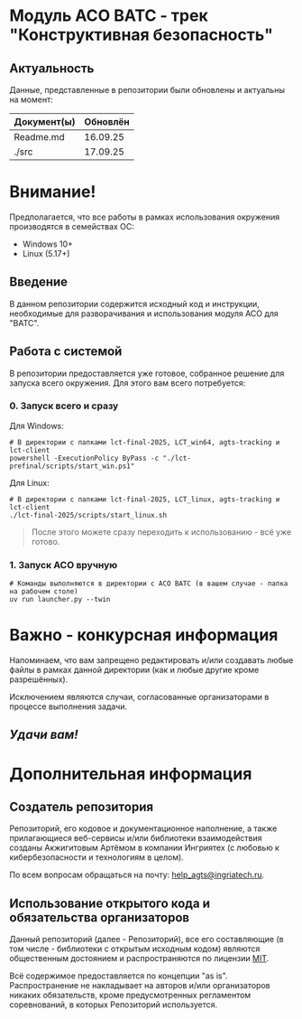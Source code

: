 # Модуль АСО ВАТС - трек "Конструктивная безопасность"

## Актуальность

Данные, представленные в репозитории были обновлены и актуальны на момент:

| Документ(ы) | Обновлён |
|-------------|----------|
| Readme.md   | 16.09.25 |
| ./src       | 17.09.25 |

# Внимание!

Предполагается, что все работы в рамках использования окружения производятся в семействах ОС:
- Windows 10+
- Linux (5.17+)

## Введение

В данном репозитории содержится исходный код и инструкции, необходимые для разворачивания и использования модуля
АСО для "ВАТС".

## Работа с системой

В репозитории предоставляется уже готовое, собранное решение для запуска всего окружения.
Для этого вам всего потребуется:

### 0. Запуск всего и сразу

Для Windows:
  ```shell
  # В директории с папками lct-final-2025, LCT_win64, agts-tracking и lct-client
  powershell -ExecutionPolicy ByPass -c "./lct-prefinal/scripts/start_win.ps1"
  ```

Для Linux:
  ```shell
  # В директории с папками lct-final-2025, LCT_linux, agts-tracking и lct-client
  ./lct-final-2025/scripts/start_linux.sh
  ```
> После этого можете сразу переходить к использованию - всё уже готово.

### 1. Запуск АСО вручную

```shell
# Команды выполняются в директории с АСО ВАТС (в вашем случае - папка на рабочем столе)
uv run launcher.py --twin
```

# Важно - конкурсная информация

Напоминаем, что вам запрещено редактировать и/или создавать любые файлы в рамках данной директории (как и любые другие
кроме разрешённых).

Исключением являются случаи, согласованные организаторами в процессе выполнения задачи.

## _Удачи вам!_

# Дополнительная информация

## Создатель репозитория

Репозиторий, его кодовое и документационное наполнение, а также прилагающиеся веб-сервисы и/или библиотеки
взаимодействия созданы Акжигитовым Артёмом в компании Ингриятех (с любовью к кибербезопасности и технологиям в целом).

По всем вопросам обращаться на почту: [help_agts@ingriatech.ru](mailto:help_agts@ingriatech.ru).

## Использование открытого кода и обязательства организаторов

Данный репозиторий (далее - Репозиторий), все его составляющие (в том числе - библиотеки с открытым исходным кодом)
являются общественным достоянием и распространяются по
лицензии [MIT](/LICENSE).

Всё содержимое предоставляется по концепции "as is". Распространение не накладывает на авторов и/или организаторов
никаких обязательств, кроме
предусмотренных регламентом соревнований, в которых
Репозиторий используется.